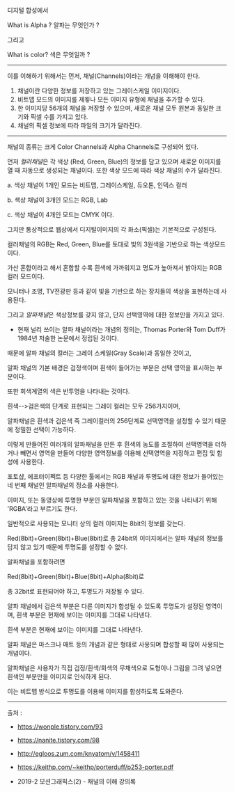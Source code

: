 디지털 합성에서 


What is Alpha ?
알파는 무엇인가 ? 


그리고


What is color? 
색은 무엇일까 ?


* * *


이를 이해하기 위해서는 먼저, 채널(Channels)이라는 개념을 이해해야 한다. 


1. 채널이란 다양한 정보를 저장하고 있는 그레이스케일 이미지이다.
2. 비트맵 모드의 이미지를 제욓나 모든 이미지 유형에 채널을 추가할 수 있다.
3. 한 이미지당 56개의 채널을 저장할 수 있으며, 새로운 채널 모두 원본과 동일한 크기와 픽셀 수를 가지고 있다. 
4. 채널의 픽셀 정보에 따라 파일의 크기가 달라진다. 

* * *

채널의 종류는 크게 Color Channels과 Alpha Channels로 구성되어 있다.

먼저 *컬러채널*은 각 색상 (Red, Green, Blue)의 정보를 담고 있으며 새로운 이미지를 열 때 자동으로 생성되는 채널이다.
또한 색상 모드에 따라 색상 채널의 수가 달라진다. 


 a. 색상 채널이 1개인 모드는 비트맵, 그레이스케일, 듀오톤, 인덱스 컬러
 
 
 b. 색상 채널이 3개인 모드는 RGB, Lab
 
 
 c. 색상 채널이 4개인 모드는 CMYK 이다. 
 
 그치만 통상적으로 웹상에서 디지털이미지의 각 화소(픽셀)는 기본적으로 구성된다.
 

컬러채널의 RGB는 Red, Green, Blue를 토대로 빛의 3원색을 기반으로 하는 색상모드이다. 


가산 혼합이라고 해서 혼합할 수록 흰색에 가까워지고 명도가 높아져서 밝아지는 RGB컬러 모드이다. 


모니터나 조명, TV전광판 등과 같이 빛을 기반으로 하는 장치들의 색상을 표현하는데 사용된다. 


그리고 *알파채널*은 색상정보를 갖지 않고, 단지 선택영역에 대한 정보만을 가지고 있다. 

* 현재 널리 쓰이는 알파 채널이라는 개념의 정의는, Thomas Porter와 Tom Duff가 1984년 저술한 논문에서 정립된 것이다. 


때문에 알파 채널의 컬러는 그레이 스케일(Gray Scale)과 동일한 것이고,


알파 채널의 기본 배경은 검정색이며 흰색이 들어가는 부분은 선택 영역을 표시하는 부분이다.


또한 회색계열의 색은 반투명을 나타내는 것이다.


흰색-->검은색의 단계로 표현되는 그레이 컬러는 모두 256가지이며, 


알파채널은 흰색과 검은색 즉 그레이컬러의 256단계로 선택영역을 설정할 수 있기 때문에 정밀한 선택이 가능하다. 


이렇게 만들어진 여러개의 알파채널을 만든 후 흰색의 농도를 조절하여 선택영역을 더하거나 빼면서 영역을 만들어 다양한 영역정보를 이용해 선택영역을 지정하고 편집 및 합성에 사용한다. 


포토샵, 에프터이펙트 등 다양한 툴에서는 RGB 채널과 투명도에 대한 정보가 들어있는 네 번째 채널인 알파채널의 정소를 사용한다.


이미지, 또는 동영상에 투명한 부분인 알파채널을 포함하고 있는 것을 나타내기 위해 'RGBA'라고 부르기도 한다.


일반적으로 사용되는 모니터 상의 컬러 이미지는 8bit의 정보를 갖는다.


Red(8bit)+Green(8bit)+Blue(8bit)로 총 24bit의 이미지에서는 알파 채널의 정보를 담지 않고 있기 때문에 투명도를 설정할 수 없다.


알파채널을 포함하려면 


Red(8bit)+Green(8bit)+Blue(8bit)+Alpha(8bit)로 


총 32bit로 표현되어야 하고, 투명도가 저장될 수 있다. 


알파 채널에서 검은색 부분은 다른 이미지가 합성될 수 있도록 투명도가 설정된 영역이며, 흰색 부분은 현재에 보이는 이미지를 그대로 나타낸다. 


흰색 부분은 현재에 보이는 이미지를 그대로 나타낸다.


알파 채널은 마스크나 매트 등의 개념과 같은 형태로 사용되며 합성할 때 많이 사용되는 개념이다.


알파채널은 사용자가 직접 검정/흰색/회색의 무채색으로 도형이나 그림을 그려 넣으면 흰색인 부분만을 이미지로 인식하게 된다.


이는 비트맵 방식으로 투명도를 이용해 이미지를 합성하도록 도와준다. 



* * *

출처 : 
- https://wonple.tistory.com/93


- https://nanite.tistory.com/98


- http://egloos.zum.com/knyatom/v/1458411


- https://keithp.com/~keithp/porterduff/p253-porter.pdf


- 2019-2 모션그래픽스(2) - 채널의 이해 강의록 
